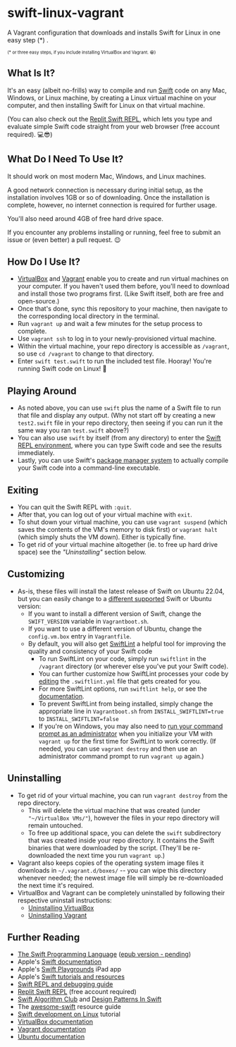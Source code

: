 # swift-linux-vagrant
A Vagrant configuration that downloads and installs Swift for Linux in one easy step (\*) .

<sup><sub>(\* or three easy steps, if you include installing VirtualBox and Vagrant. 😁)</sub></sup>

## What Is It?
It's an easy (albeit no-frills) way to compile and run [Swift](https://swift.org/documentation/) code on any Mac, Windows, or Linux machine, by creating a Linux virtual machine on your computer, and then installing Swift for Linux on that virtual machine.

(You can also check out the [Replit Swift REPL](https://replit.com/languages/swift), which lets you type and evaluate simple Swift code straight from your web browser (free account required). 💻😎)

## What Do I Need To Use It?
It should work on most modern Mac, Windows, and Linux machines.

A good network connection is necessary during initial setup, as the installation involves 1GB or so of downloading. Once the installation is complete, however, no internet connection is required for further usage.

You'll also need around 4GB of free hard drive space.

If you encounter any problems installing or running, feel free to submit an issue or (even better) a pull request. 😉

## How Do I Use It?
- [VirtualBox](https://www.virtualbox.org/wiki/Downloads) and [Vagrant](https://www.vagrantup.com/downloads.html) enable you to create and run virtual machines on your computer. If you haven't used them before, you'll need to download and install those two programs first. (Like Swift itself, both are free and open-source.)
- Once that's done, sync this repository to your machine, then navigate to the corresponding local directory in the terminal.
- Run `vagrant up` and wait a few minutes for the setup process to complete.
- Use `vagrant ssh` to log in to your newly-provisioned virtual machine.
- Within the virtual machine, your repo directory is accessible as `/vagrant`, so use `cd /vagrant` to change to that directory.
- Enter `swift test.swift` to run the included test file. Hooray! You're running Swift code on Linux! 🎉

## Playing Around
- As noted above, you can use `swift` plus the name of a Swift file to run that file and display any output. (Why not start off by creating a new `test2.swift` file in your repo directory, then seeing if you can run it the same way you ran `test.swift` above?)
- You can also use `swift` by itself (from any directory) to enter the [Swift REPL environment](https://www.swift.org/documentation/lldb/), where you can type Swift code and see the results immediately.
- Lastly, you can use Swift's [package manager system](https://www.swift.org/documentation/package-manager/) to actually compile your Swift code into a command-line executable.

## Exiting
- You can quit the Swift REPL with `:quit`.
- After that, you can log out of your virtual machine with `exit`.
- To shut down your virtual machine, you can use `vagrant suspend` (which saves the contents of the VM's memory to disk first) or `vagrant halt` (which simply shuts the VM down). Either is typically fine.
- To get rid of your virtual machine altogether (ie. to free up hard drive space) see the _"Uninstalling"_ section below.

## Customizing
- As-is, these files will install the latest release of Swift on Ubuntu 22.04, but you can easily change to a [different supported](https://swift.org/download/) Swift or Ubuntu version:
  - If you want to install a different version of Swift, change the `SWIFT_VERSION` variable in `Vagrantboot.sh`.
  - If you want to use a different version of Ubuntu, change the `config.vm.box` entry in `Vagrantfile`.
  - By default, you will also get [SwiftLint](https://github.com/realm/SwiftLint) a helpful tool for improving the quality and consistency of your Swift code
    - To run SwiftLint on your code, simply run `swiftlint` in the `/vagrant` directory (or wherever else you've put your Swift code).
    - You can further customize how SwiftLint processes your code by [editing](https://github.com/realm/SwiftLint#configuration) the `.swiftlint.yml` file that gets created for you.
    - For more SwiftLint options, run `swiftlint help`, or see the [documentation](https://github.com/realm/SwiftLint#command-line).
    - To prevent SwiftLint from being installed, simply change the appropriate line in `Vagrantboot.sh` from `INSTALL_SWIFTLINT=true` to `INSTALL_SWIFTLINT=false`
    - If you're on Windows, you may also need to [run your command prompt as an administrator](https://github.com/brookinc/swift-linux-vagrant/issues/2) when you initialize your VM with `vagrant up` for the first time for SwiftLint to work correctly. (If needed, you can use `vagrant destroy` and then use an administrator command prompt to run `vagrant up` again.)

## Uninstalling
- To get rid of your virtual machine, you can run `vagrant destroy` from the repo directory.
  - This will delete the virtual machine that was created (under `"~/VirtualBox VMs/"`), however the files in your repo directory will remain untouched.
  - To free up additional space, you can delete the `swift` subdirectory that was created inside your repo directory. It contains the Swift binaries that were downloaded by the script. (They'll be re-downloaded the next time you run `vagrant up`.)
- Vagrant also keeps copies of the operating system image files it downloads in `~/.vagrant.d/boxes/` -- you can wipe this directory whenever needed; the newest image file will simply be re-downloaded the next time it's required.
- VirtualBox and Vagrant can be completely uninstalled by following their respective uninstall instructions:
  - [Uninstalling VirtualBox](https://www.virtualbox.org/manual/ch02.html)
  - [Uninstalling Vagrant](https://www.vagrantup.com/docs/installation/uninstallation.html)

## Further Reading
- [The Swift Programming Language](https://docs.swift.org/swift-book/) ([epub version - pending](https://github.com/apple/swift-book/issues/2))
- Apple's [Swift documentation](https://developer.apple.com/documentation/swift)
- Apple's [Swift Playgrounds](https://itunes.apple.com/ca/app/swift-playgrounds/id908519492?mt=8) iPad app
- Apple's [Swift tutorials and resources](https://developer.apple.com/swift/resources/)
- [Swift REPL and debugging guide](https://www.swift.org/documentation/lldb/)
- [Replit Swift REPL](https://replit.com/languages/swift) (free account required)
- [Swift Algorithm Club](https://github.com/raywenderlich/swift-algorithm-club/blob/master/README.markdown) and [Design Patterns In Swift](https://github.com/ochococo/Design-Patterns-In-Swift)
- The [awesome-swift](https://github.com/matteocrippa/awesome-swift) resource guide
- [Swift development on Linux](https://www.kodeco.com/8325890-a-complete-guide-to-swift-development-on-linux) tutorial
- [VirtualBox documentation](https://www.virtualbox.org/wiki/Documentation)
- [Vagrant documentation](https://developer.hashicorp.com/vagrant/docs)
- [Ubuntu documentation](https://help.ubuntu.com)
